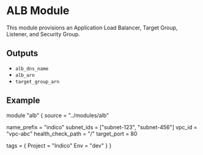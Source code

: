 # ALB Module

This module provisions an Application Load Balancer, Target Group, Listener, and Security Group.

## Outputs

- `alb_dns_name`
- `alb_arn`
- `target_group_arn`

## Example

module "alb" {
  source = "../modules/alb"

  name_prefix       = "indico"
  subnet_ids        = ["subnet-123", "subnet-456"]
  vpc_id            = "vpc-abc"
  health_check_path = "/"
  target_port       = 80

  tags = {
    Project = "Indico"
    Env     = "dev"
  }
}
